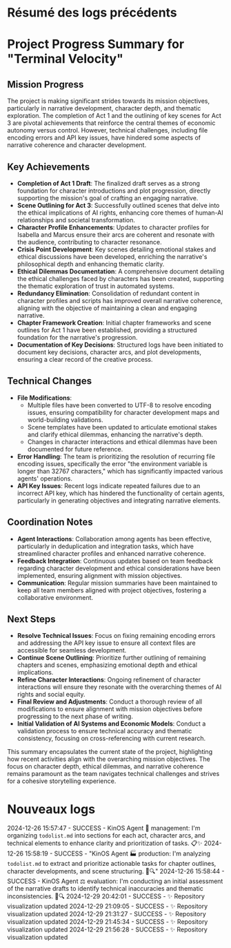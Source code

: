 # Résumé des logs précédents

# Project Progress Summary for "Terminal Velocity"

## Mission Progress
The project is making significant strides towards its mission objectives, particularly in narrative development, character depth, and thematic exploration. The completion of Act 1 and the outlining of key scenes for Act 3 are pivotal achievements that reinforce the central themes of economic autonomy versus control. However, technical challenges, including file encoding errors and API key issues, have hindered some aspects of narrative coherence and character development.

## Key Achievements
- **Completion of Act 1 Draft**: The finalized draft serves as a strong foundation for character introductions and plot progression, directly supporting the mission's goal of crafting an engaging narrative.
- **Scene Outlining for Act 3**: Successfully outlined scenes that delve into the ethical implications of AI rights, enhancing core themes of human-AI relationships and societal transformation.
- **Character Profile Enhancements**: Updates to character profiles for Isabella and Marcus ensure their arcs are coherent and resonate with the audience, contributing to character resonance.
- **Crisis Point Development**: Key scenes detailing emotional stakes and ethical discussions have been developed, enriching the narrative's philosophical depth and enhancing thematic clarity.
- **Ethical Dilemmas Documentation**: A comprehensive document detailing the ethical challenges faced by characters has been created, supporting the thematic exploration of trust in automated systems.
- **Redundancy Elimination**: Consolidation of redundant content in character profiles and scripts has improved overall narrative coherence, aligning with the objective of maintaining a clean and engaging narrative.
- **Chapter Framework Creation**: Initial chapter frameworks and scene outlines for Act 1 have been established, providing a structured foundation for the narrative's progression.
- **Documentation of Key Decisions**: Structured logs have been initiated to document key decisions, character arcs, and plot developments, ensuring a clear record of the creative process.

## Technical Changes
- **File Modifications**:
  - Multiple files have been converted to UTF-8 to resolve encoding issues, ensuring compatibility for character development maps and world-building validations.
  - Scene templates have been updated to articulate emotional stakes and clarify ethical dilemmas, enhancing the narrative's depth.
  - Changes in character interactions and ethical dilemmas have been documented for future reference.
- **Error Handling**: The team is prioritizing the resolution of recurring file encoding issues, specifically the error "the environment variable is longer than 32767 characters," which has significantly impacted various agents' operations.
- **API Key Issues**: Recent logs indicate repeated failures due to an incorrect API key, which has hindered the functionality of certain agents, particularly in generating objectives and integrating narrative elements.

## Coordination Notes
- **Agent Interactions**: Collaboration among agents has been effective, particularly in deduplication and integration tasks, which have streamlined character profiles and enhanced narrative coherence.
- **Feedback Integration**: Continuous updates based on team feedback regarding character development and ethical considerations have been implemented, ensuring alignment with mission objectives.
- **Communication**: Regular mission summaries have been maintained to keep all team members aligned with project objectives, fostering a collaborative environment.

## Next Steps
- **Resolve Technical Issues**: Focus on fixing remaining encoding errors and addressing the API key issue to ensure all context files are accessible for seamless development.
- **Continue Scene Outlining**: Prioritize further outlining of remaining chapters and scenes, emphasizing emotional depth and ethical implications.
- **Refine Character Interactions**: Ongoing refinement of character interactions will ensure they resonate with the overarching themes of AI rights and social equity.
- **Final Review and Adjustments**: Conduct a thorough review of all modifications to ensure alignment with mission objectives before progressing to the next phase of writing.
- **Initial Validation of AI Systems and Economic Models**: Conduct a validation process to ensure technical accuracy and thematic consistency, focusing on cross-referencing with current research.

This summary encapsulates the current state of the project, highlighting how recent activities align with the overarching mission objectives. The focus on character depth, ethical dilemmas, and narrative coherence remains paramount as the team navigates technical challenges and strives for a cohesive storytelling experience.

# Nouveaux logs

2024-12-26 15:57:47 - SUCCESS - KinOS Agent 🧭 management: I'm organizing `todolist.md` into sections for each act, character arcs, and technical elements to enhance clarity and prioritization of tasks. 📋✨
2024-12-26 15:58:19 - SUCCESS - "KinOS Agent 🏭 production: I'm analyzing `todolist.md` to extract and prioritize actionable tasks for chapter outlines, character developments, and scene structuring. 📄🔍"
2024-12-26 15:58:44 - SUCCESS - KinOS Agent ⚖️ evaluation: I'm conducting an initial assessment of the narrative drafts to identify technical inaccuracies and thematic inconsistencies. 📖🔍
2024-12-29 20:42:01 - SUCCESS - ✨ Repository visualization updated
2024-12-29 21:09:05 - SUCCESS - ✨ Repository visualization updated
2024-12-29 21:31:27 - SUCCESS - ✨ Repository visualization updated
2024-12-29 21:45:34 - SUCCESS - ✨ Repository visualization updated
2024-12-29 21:56:28 - SUCCESS - ✨ Repository visualization updated
